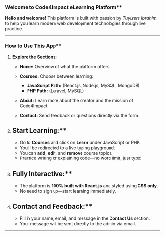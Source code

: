 ### Welcome to Code4Impact eLearning Platform**

**Hello and welcome!**
This platform is built with passion by *Tuyizere Ibrahim* to help you learn modern web development technologies through live practice.

---

### How to Use This App**

1. **Explore the Sections:**

   * **Home:** Overview of what the platform offers.
   * **Courses:** Choose between learning:

     * **JavaScript Path:** (React.js, Node.js, MySQL, MongoDB)
     * **PHP Path:** (Laravel, MySQL)
   * **About:** Learn more about the creator and the mission of Code4Impact.
   * **Contact:** Send feedback or questions directly via the form.

2. ## Start Learning:**

   * Go to **Courses** and click on **Learn** under JavaScript or PHP.
   * You’ll be redirected to a live typing playground.
   * You can **add**, **edit**, and **remove** course topics.
   * Practice writing or explaining code—no word limit, just type!

3. ## Fully Interactive:**

   * The platform is **100% built with React.js** and styled using **CSS only**.
   * No need to sign up—start learning immediately.

4. ## Contact and Feedback:**

   * Fill in your name, email, and message in the **Contact Us** section.
   * Your message will be sent directly to the admin via email.

---

